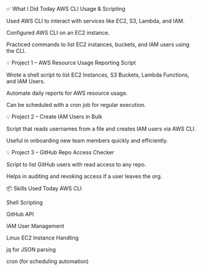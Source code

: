 ✅ What I Did Today
AWS CLI Usage & Scripting

Used AWS CLI to interact with services like EC2, S3, Lambda, and IAM.

Configured AWS CLI on an EC2 instance.

Practiced commands to list EC2 instances, buckets, and IAM users using the CLI.

💡 Project 1 – AWS Resource Usage Reporting Script

Wrote a shell script to list EC2 Instances, S3 Buckets, Lambda Functions, and IAM Users.

Automate daily reports for AWS resource usage.

Can be scheduled with a cron job for regular execution.

💡 Project 2 – Create IAM Users in Bulk

Script that reads usernames from a file and creates IAM users via AWS CLI.

Useful in onboarding new team members quickly and efficiently.

💡 Project 3 – GitHub Repo Access Checker

Script to list GitHub users with read access to any repo.

Helps in auditing and revoking access if a user leaves the org.

📦 Skills Used Today
AWS CLI

Shell Scripting

GitHub API

IAM User Management

Linux EC2 Instance Handling

jq for JSON parsing

cron (for scheduling automation)


